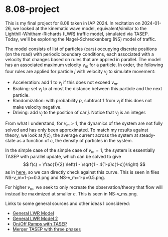 # 8.08-project

This is my final project for 8.08 taken in IAP 2024. In recitation on 2024-01-26, we looked at the kinematic wave model, equivalent/similar to the Lighthill-Whitham-Richards (LWR) traffic model, simulated via TASEP. Today, we'll be exploring the Nagel-Schreckenberg (NS) model of traffic.

The model consists of list of particles (cars) occupying discrete positions (on the road) with periodic boundary conditions, each associated with a velocity that changes based on rules that are applied in parallel. The model has an associated maximum velocity $v_m$ for a particle. In order, the following four rules are applied for particle $j$ with velocity $v_j$ to simulate movement:
- Acceleration: add 1 to $v_j$ if this does not exceed $v_m$.
- Braking: set $v_j$ to at most the distance between this particle and the next particle.
- Randomization: with probability $p$, subtract 1 from $v_j$ if this does not make velocity negative.
- Driving: add $v_j$ to the position of car $j$.
Notice that $v_j$ is an integer.

From what I understand, for $v_m > 1$, the dynamics of the system are not fully solved and has only been approximated. To match my results against theory, we look at $f(c)$, the average current across the system at steady-state as a function of $c$, the density of particles in the system.

In the simple case of the simple case of $v_m = 1$, the system is essentially TASEP with parallel update, which can be solved to give
$$
    f(c) = \frac{1}{2} \left(1 - \sqrt{1 - 4(1-p)c(1-c)}\right)
$$
as in [here](https://arxiv.org/pdf/cond-mat/9902170.pdf), so we can directly check against this curve. This is seen in files NS-v_m=1-p=0.3.png and NS-v_m=1-p=0.5.png.

For higher $v_m$, we seek to only recreate the observation/theory that flow will instead be maximized at smaller $c$. This is seen in NS-v_ms.png.

Links to some general sources and other ideas I considered:
- [General LWR Model](https://sboyles.github.io/teaching/ce392d/5-lwrmodel.pdf)
- [General LWR Model 2](https://mtreiber.de/Vkmod_Skript/Lecture06_Macro_LWR.pdf)
- [On/Off Ramps with TASEP](https://link.springer.com/article/10.1007/s10955-019-02380-7)
- [Merger TASEP with three phases](http://archive.sciendo.com/JRP/jrp.2011.35.issue-1/v10242-012-0007-x/v10242-012-0007-x.pdf)